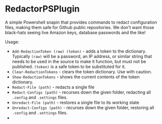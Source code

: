 # RedactorPSPlugin

A simple Powershell snapin that provides commands to redact configuration files, making them safe for Github
public repositories. We don't want those black-hats seeing live Amazon keys, database passwords and the like!

Usage:
* ```Add-RedactionToken (raw) (token)``` - adds a token to the dictionary. Typically ```(raw)``` will be a password, an IP address, or similar string that needs to be used in the source to make it function, but must not be published. ```(token)``` is a safe token to be substituted for it.
* ```Clear-RedactionTokens``` - clears the token dictionary. Use with caution.
* ```Show-RedactionTokens``` - shows the current contents of the token dictionary.
* ```Redact-File (path)``` - redacts a single file
* ```Redact-Configs (path)``` - recurses down the given folder, redacting all ```.config``` and ```.settings``` files.
* ```Unredact-File (path)``` - restores a single file to its working state
* ```Unredact-Configs (path)``` - recurses down the given folder, restoring all ```.config``` and ```.settings``` files.
* 
